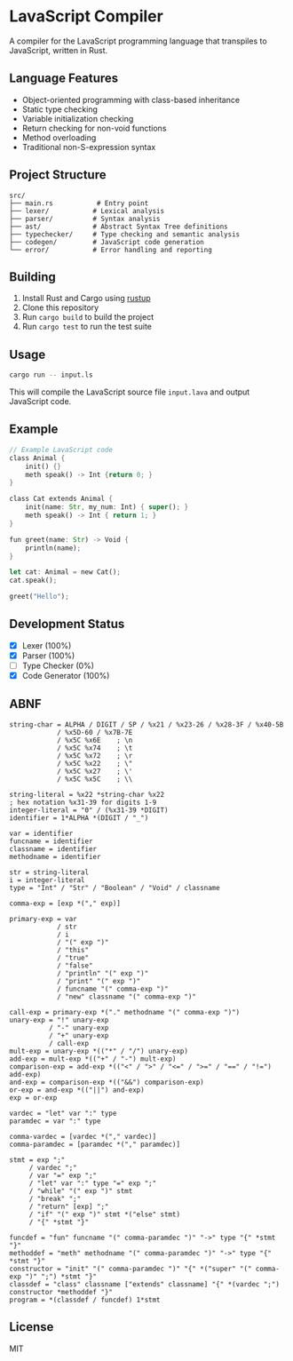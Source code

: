 # LavaScript Compiler

A compiler for the LavaScript programming language that transpiles to JavaScript, written in Rust.

## Language Features

- Object-oriented programming with class-based inheritance
- Static type checking
- Variable initialization checking
- Return checking for non-void functions
- Method overloading
- Traditional non-S-expression syntax

## Project Structure

```
src/
├── main.rs           # Entry point
├── lexer/           # Lexical analysis
├── parser/          # Syntax analysis
├── ast/             # Abstract Syntax Tree definitions
├── typechecker/     # Type checking and semantic analysis
├── codegen/         # JavaScript code generation
└── error/           # Error handling and reporting
```

## Building

1. Install Rust and Cargo using [rustup](https://rustup.rs/)
2. Clone this repository
3. Run `cargo build` to build the project
4. Run `cargo test` to run the test suite

## Usage

```bash
cargo run -- input.ls
```

This will compile the LavaScript source file `input.lava` and output JavaScript code.

## Example

```rust
// Example LavaScript code
class Animal {
	init() {}
	meth speak() -> Int {return 0; }
}

class Cat extends Animal {
	init(name: Str, my_num: Int) { super(); }
	meth speak() -> Int { return 1; }
}

fun greet(name: Str) -> Void {
	println(name);
}

let cat: Animal = new Cat();
cat.speak();

greet("Hello");
```

## Development Status

- [x] Lexer (100%)
- [x] Parser (100%)
- [ ] Type Checker (0%)
- [x] Code Generator (100%)

## ABNF

```abnf
string-char = ALPHA / DIGIT / SP / %x21 / %x23-26 / %x28-3F / %x40-5B 
            / %x5D-60 / %x7B-7E 
            / %x5C %x6E    ; \n
            / %x5C %x74    ; \t
            / %x5C %x72    ; \r
            / %x5C %x22    ; \"
            / %x5C %x27    ; \'
            / %x5C %x5C    ; \\

string-literal = %x22 *string-char %x22
; hex notation %x31-39 for digits 1-9
integer-literal = "0" / (%x31-39 *DIGIT) 
identifier = 1*ALPHA *(DIGIT / "_")

var = identifier
funcname = identifier
classname = identifier
methodname = identifier

str = string-literal
i = integer-literal
type = "Int" / "Str" / "Boolean" / "Void" / classname

comma-exp = [exp *("," exp)]

primary-exp = var
            / str
            / i
            / "(" exp ")"
            / "this"
            / "true"
            / "false"
            / "println" "(" exp ")"
            / "print" "(" exp ")"
            / funcname "(" comma-exp ")"
            / "new" classname "(" comma-exp ")"

call-exp = primary-exp *("." methodname "(" comma-exp ")")
unary-exp = "!" unary-exp
          / "-" unary-exp
          / "+" unary-exp
          / call-exp
mult-exp = unary-exp *(("*" / "/") unary-exp)
add-exp = mult-exp *(("+" / "-") mult-exp)
comparison-exp = add-exp *(("<" / ">" / "<=" / ">=" / "==" / "!=") add-exp)
and-exp = comparison-exp *(("&&") comparison-exp)
or-exp = and-exp *(("||") and-exp)
exp = or-exp

vardec = "let" var ":" type
paramdec = var ":" type

comma-vardec = [vardec *("," vardec)]
comma-paramdec = [paramdec *("," paramdec)]

stmt = exp ";"
     / vardec ";"
     / var "=" exp ";"
     / "let" var ":" type "=" exp ";"
     / "while" "(" exp ")" stmt
     / "break" ";"
     / "return" [exp] ";"
     / "if" "(" exp ")" stmt *("else" stmt)
     / "{" *stmt "}"

funcdef = "fun" funcname "(" comma-paramdec ")" "->" type "{" *stmt "}"
methoddef = "meth" methodname "(" comma-paramdec ")" "->" type "{" *stmt "}"
constructor = "init" "(" comma-paramdec ")" "{" *("super" "(" comma-exp ")" ";") *stmt "}"
classdef = "class" classname ["extends" classname] "{" *(vardec ";") constructor *methoddef "}"
program = *(classdef / funcdef) 1*stmt
```

## License

MIT
